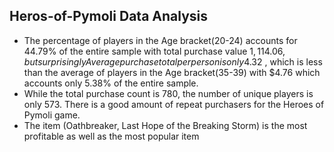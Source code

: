 ## Heros-of-Pymoli Data Analysis
- The percentage of players in the Age bracket(20-24) accounts for 44.79% of the entire sample with total purchase value $1,114.06, but surprisingly Average purchase total per person is only 4.32$ , which is less than the average of players in the Age bracket(35-39) with $4.76 which accounts only 5.38% of the entire sample.
- While the total purchase count is 780, the number of unique players is only 573. There is a good amount of repeat purchasers for the Heroes of Pymoli game.
- The item (Oathbreaker, Last Hope of the Breaking Storm) is the most profitable as well as the most popular item
